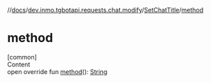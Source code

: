 //[docs](../../../index.md)/[dev.inmo.tgbotapi.requests.chat.modify](../index.md)/[SetChatTitle](index.md)/[method](method.md)



# method  
[common]  
Content  
open override fun [method](method.md)(): [String](https://kotlinlang.org/api/latest/jvm/stdlib/kotlin/-string/index.html)  



